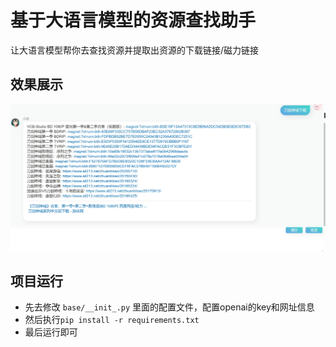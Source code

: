 # 基于大语言模型的资源查找助手

让大语言模型帮你去查找资源并提取出资源的下载链接/磁力链接

## 效果展示

![](.images/4febe734.png)

## 项目运行

- 先去修改 `base/__init_.py` 里面的配置文件，配置openai的key和网址信息
- 然后执行`pip install -r requirements.txt`
- 最后运行即可
